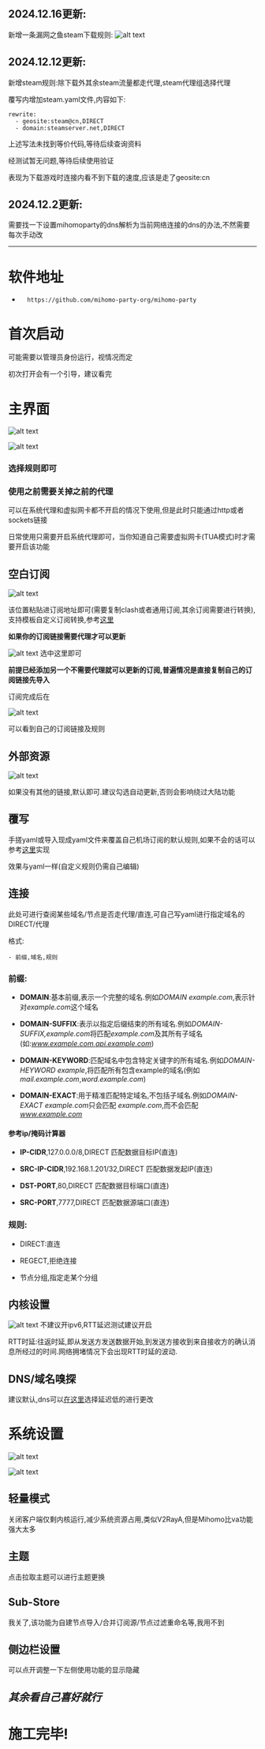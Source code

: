 ## 2024.12.16更新:
新增一条漏网之鱼steam下载规则:
![alt text](./img/10.jpg)

## 2024.12.12更新:
新增steam规则:除下载外其余steam流量都走代理,steam代理组选择代理

覆写内增加steam.yaml文件,内容如下:
```
rewrite:
  - geosite:steam@cn,DIRECT
  - domain:steamserver.net,DIRECT
```
上述写法未找到等价代码,等待后续查询资料

经测试暂无问题,等待后续使用验证

表现为下载游戏时连接内看不到下载的速度,应该是走了geosite:cn

## 2024.12.2更新:
需要找一下设置mihomoparty的dns解析为当前网络连接的dns的办法,不然需要每次手动改

---

# 软件地址
-       https://github.com/mihomo-party-org/mihomo-party

# 首次启动
可能需要以管理员身份运行，视情况而定

初次打开会有一个引导，建议看完

# 主界面
![alt text](./img/1.png)

![alt text](./img/7.png)
### 选择规则即可

### **使用之前需要关掉之前的代理**

可以在系统代理和虚拟网卡都不开启的情况下使用,但是此时只能通过http或者sockets链接

日常使用只需要开启系统代理即可，当你知道自己需要虚拟网卡(TUA模式)时才需要开启该功能

## 空白订阅
![alt text](./img/2.png)

该位置粘贴进订阅地址即可(需要复制clash或者通用订阅,其余订阅需要进行转换),支持模板自定义订阅转换,参考[这里](https://raw.githubusercontent.com/yixuan-ovo/ImmortalWrt-Files/refs/heads/main/OpenClash/openclash-tutorials/%E4%B8%80%E4%B8%AA%E9%93%BE%E6%8E%A5%E5%90%8C%E6%97%B6%E5%AE%9E%E7%8E%B0%E9%85%8D%E7%BD%AE%E6%A8%A1%E6%9D%BF%E5%92%8C%E5%90%8E%E7%AB%AF%E8%AE%A2%E9%98%85%E8%BD%AC%E6%8D%A2.md)

**如果你的订阅链接需要代理才可以更新**

![alt text](./img/3.png) 选中这里即可

**前提已经添加另一个不需要代理就可以更新的订阅,普遍情况是直接复制自己的订阅链接先导入**

订阅完成后在

![alt text](./img/4.png)

可以看到自己的订阅链接及规则

## 外部资源
![alt text](./img/5.png)

如果没有其他的链接,默认即可.建议勾选自动更新,否则会影响绕过大陆功能

## 覆写
手搓yaml或导入现成yaml文件来覆盖自己机场订阅的默认规则,如果不会的话可以参考[这里](#空白订阅)实现

效果与yaml一样(自定义规则仍需自己编辑)

## 连接
此处可进行查阅某些域名/节点是否走代理/直连,可自己写yaml进行指定域名的DIRECT/代理

格式:

    - 前缀,域名,规则

### 前缀:
- **DOMAIN**:基本前缀,表示一个完整的域名.例如*DOMAIN example.com*,表示针对*example.com*这个域名

- **DOMAIN-SUFFIX**:表示以指定后缀结束的所有域名.例如*DOMAIN-SUFFIX,example.com*将匹配*example.com*及其所有子域名(如:*www.example.com,api.example.com*)

- **DOMAIN-KEYWORD**:匹配域名中包含特定关键字的所有域名.例如*DOMAIN-HEYWORD example*,将匹配所有包含example的域名(例如*mail.example.com*,*word.example.com*)

- **DOMAIN-EXACT**:用于精准匹配特定域名,不包括子域名.例如*DOMAIN-EXACT example.com*只会匹配 *example.com*,而不会匹配*www.example.com*

#### 参考ip/掩码计算器

- **IP-CIDR**,127.0.0.0/8,DIRECT  匹配数据目标IP(直连)

- **SRC-IP-CIDR**,192.168.1.201/32,DIRECT  匹配数据发起IP(直连)

- **DST-PORT**,80,DIRECT  匹配数据目标端口(直连)

- **SRC-PORT**,7777,DIRECT  匹配数据源端口(直连)

### 规则:
- DIRECT:直连

- REGECT,拒绝连接

- 节点分组,指定走某个分组

## 内核设置
![alt text](./img/6.png)
不建议开ipv6,RTT延迟测试建议开启

RTT时延:往返时延,即从发送方发送数据开始,到发送方接收到来自接收方的确认消息所经过的时间.网络拥堵情况下会出现RTT时延的波动.

## DNS/域名嗅探
建议默认,dns可以[在这里](https://github.com/Kukaina/DnsTools)选择延迟低的进行更改

# 系统设置

![alt text](./img/8.png)

![alt text](./img/9.png)

## 轻量模式
关闭客户端仅剩内核运行,减少系统资源占用,类似V2RayA,但是Mihomo比va功能强大太多

## 主题
点击拉取主题可以进行主题更换

## Sub-Store
我关了,该功能为自建节点导入/合并订阅源/节点过滤重命名等,我用不到

## 侧边栏设置
可以点开调整一下左侧使用功能的显示隐藏

## *其余看自己喜好就行*


# 施工完毕!
